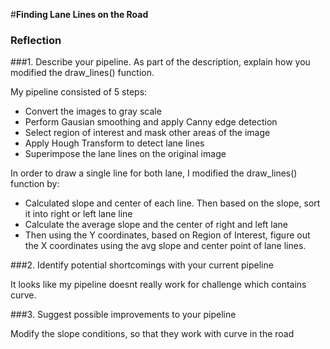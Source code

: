 #**Finding Lane Lines on the Road** 


### Reflection

###1. Describe your pipeline. As part of the description, explain how you modified the draw_lines() function.

My pipeline consisted of 5 steps:

- Convert the images to gray scale
- Perform Gausian smoothing and apply Canny edge detection
- Select region of interest and mask other areas of the image
- Apply Hough Transform to detect lane lines
- Superimpose the lane lines on the original image

In order to draw a single line for both lane, I modified the draw_lines() function by:

- Calculated slope and center of each line. Then based on the slope, sort it into right or left lane line
- Calculate the average slope and the center of right and left lane
- Then using the Y coordinates, based on Region of Interest, figure out the X coordinates using the avg slope and center point of lane lines.


###2. Identify potential shortcomings with your current pipeline


It looks like my pipeline doesnt really work for challenge which contains curve.


###3. Suggest possible improvements to your pipeline

Modify the slope conditions, so that they work with curve in the road